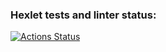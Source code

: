 ### Hexlet tests and linter status:
[![Actions Status](https://github.com/code-begemot/python-project-83/actions/workflows/hexlet-check.yml/badge.svg)](https://github.com/code-begemot/python-project-83/actions)